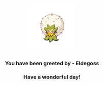 <p align="center">
    <img src="https://raw.githubusercontent.com/PokeAPI/sprites/master/sprites/pokemon/830.png" width="150" height="150">
</p>
<h3 align="center">You have been greeted by - <b>Eldegoss</b></h3>
<h3 align="center">Have a wonderful day!</h3>

